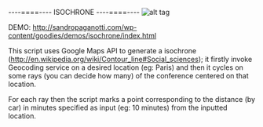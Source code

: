 
----====---- ISOCHRONE ----====----
![alt tag](https://www.evernote.com/shard/s538/sh/1066130e-ebae-47da-8272-96b230aad144/4304d826a4c36bc1)

DEMO: http://sandropaganotti.com/wp-content/goodies/demos/isochrone/index.html

This script uses Google Maps API to generate a isochrone (http://en.wikipedia.org/wiki/Contour_line#Social_sciences);
it firstly invoke Geocoding service on a desired location (eg: Paris)
and then it cycles on some rays (you can decide how many) of the 
conference centered on that location. 

For each ray then the script marks a point corresponding to 
the distance (by car) in minutes specified as input (eg: 10 minutes) 
from the inputted location. 

